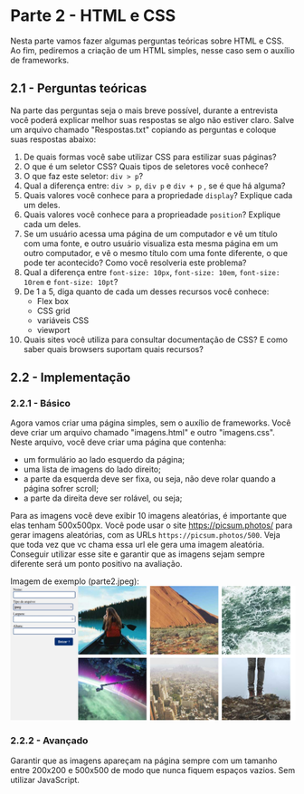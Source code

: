 # Parte 2 - HTML e CSS

Nesta parte vamos fazer algumas perguntas teóricas sobre HTML e CSS. Ao fim, pediremos a criação de um HTML simples, nesse caso sem o auxílio de frameworks.

## 2.1 - Perguntas teóricas

Na parte das perguntas seja o mais breve possível, durante a entrevista você poderá explicar melhor suas respostas se algo não estiver claro. Salve um arquivo chamado "Respostas.txt" copiando as perguntas e coloque suas respostas abaixo:

1) De quais formas você sabe utilizar CSS para estilizar suas páginas?
2) O que é um seletor CSS? Quais tipos de seletores você conhece?
3) O que faz este seletor: `div > p`?
4) Qual a diferença entre: `div > p`, `div p` e `div + p` , se é que há alguma?
5) Quais valores você conhece para a propriedade `display`? Explique cada um deles.
6) Quais valores você conhece para a proprieadade `position`? Explique cada um deles.
7) Se um usuário acessa uma página de um computador e vê um título com uma fonte, e outro usuário visualiza esta mesma página em um outro computador, e vê o mesmo título com uma fonte diferente, o que pode ter acontecido? Como você resolveria este problema?
8) Qual a diferença entre `font-size: 10px`, `font-size: 10em`, `font-size: 10rem` e `font-size: 10pt`?
9) De 1 a 5, diga quanto de cada um desses recursos você conhece:
    - Flex box
    - CSS grid
    - variáveis CSS
    - viewport
10) Quais sites você utiliza para consultar documentação de CSS? E como saber quais browsers suportam quais recursos?


## 2.2 - Implementação

### 2.2.1 - Básico
Agora vamos criar uma página simples, sem o auxílio de frameworks. Você deve criar um arquivo chamado "imagens.html" e outro "imagens.css". Neste arquivo, você deve criar uma página que contenha:

- um formulário ao lado esquerdo da página;
- uma lista de imagens do lado direito;
- a parte da esquerda deve ser fixa, ou seja, não deve rolar quando a página sofrer scroll;
- a parte da direita deve ser rolável, ou seja;

Para as imagens você deve exibir 10 imagens aleatórias, é importante que elas tenham 500x500px. Você pode usar o site https://picsum.photos/ para gerar imagens aleatórias, com as URLs `https://picsum.photos/500`. Veja que toda vez que vc chama essa url ele gera uma imagem aleatória. Conseguir utilizar esse site e garantir que as imagens sejam sempre diferente será um ponto positivo na avaliação.

Imagem de exemplo (parte2.jpeg):
<img src="images/parte2.jpg" />

### 2.2.2 - Avançado

Garantir que as imagens apareçam na página sempre com um tamanho entre 200x200 e 500x500 de modo que nunca fiquem espaços vazios. Sem utilizar JavaScript.